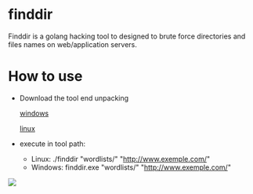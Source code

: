 # finddir
Finddir is a golang hacking tool to designed to brute force directories and files names on web/application servers.

# How to use
* Download the tool end unpacking
  <a href="https://github.com/gustavors22/finddir/releases/download/v0.1/finddir-windows.zip">
    <p>windows</p>
  </a>
  <a href="https://github.com/gustavors22/finddir/releases/download/v0.1/finddir-linux.zip">
    <p>linux</p>
  </a>

* execute in tool path: 
  * Linux: ./finddir "wordlists/<choose a wordlist>" "http://www.exemple.com/"
  * Windows: finddir.exe "wordlists/<choose a wordlist>" "http://www.exemple.com/"
<img src="https://drive.google.com/uc?export=view&id=1BzFc1FAAZHEflIdZ5rQyAfZadRm0sYvm">

